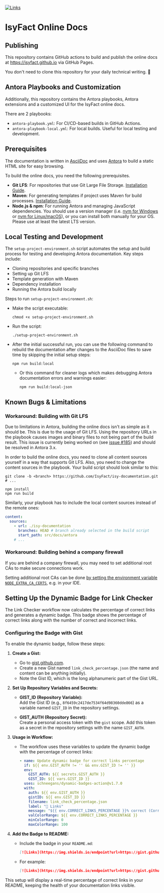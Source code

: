 [![Links](https://img.shields.io/endpoint?url=https://gist.githubusercontent.com/IsyFactTeam/3a204eb8dda02ce05271d355aa4db40a/raw/link_check_percentage.json)](https://github.com/IsyFact/isyfact.github.io/actions/workflows/link_checker.yml)

# IsyFact Online Docs

## Publishing
This repository contains GitHub actions to build and publish the online docs at https://isyfact.github.io via GitHub Pages.

You don't need to clone this repository for your daily technical writing. 🙂

## Antora Playbooks and Customization

Additionally, this repository contains the Antora playbooks, Antora extensions and a customized UI for the IsyFact online docs.

There are 2 playbooks:
- `antora-playbook.yml`: For CI/CD-based builds in GitHub Actions.
- `antora-playbook-local.yml`: For local builds. Useful for local testing and development.

## Prerequisites
The documentation is written in [AsciiDoc](https://docs.asciidoctor.org/asciidoc/latest/) and uses [Antora](https://antora.org/) to build a static HTML site for easy browsing.

To build the online docs, you need the following prerequisites.
- **Git LFS**: For repositories that use Git Large File Storage. [Installation Guide](https://git-lfs.com/).
- **Maven**: For generating templates if project uses Maven for build processes. [Installation Guide](https://maven.apache.org/install.html).
- **Node.js & npm**: For running Antora and managing JavaScript dependencies. You should use a version manager (i.e. [nvm for Windows](https://github.com/coreybutler/nvm-windows) or [nvm for Linux/macOS](https://github.com/nvm-sh/nvm)), or you can install both manually for your OS. Please use at least the latest LTS version.

## Local Testing and Development
The `setup-project-environment.sh` script automates the setup and build process for testing and developing Antora documentation. Key steps include: 
- Cloning repositories and specific branches
- Setting up Git LFS
- Template generation with Maven
- Dependency installation
- Running the Antora build locally

Steps to run `setup-project-environment.sh`:
- Make the script executable:
    ```shell
    chmod +x setup-project-environment.sh
    ```
- Run the script:
    ```shell
    ./setup-project-environment.sh
    ```
- After the initial successful run, you can use the following command to rebuild the documentation after changes to the AsciiDoc files to save time by skipping the initial setup steps:
    ```shell
    npm run build:local
    ```
  
  - Or this command for cleaner logs which makes debugging Antora documentation errors and warnings easier:
      ```shell
      npm run build:local-json
      ```

## Known Bugs & Limitations

### Workaround: Building with Git LFS
Due to limitations in Antora, building the online docs isn't as simple as it should be.
This is due to the usage of Git LFS.
Using the repository URLs in the playbook causes images and binary files to not being part of the build result.
This issue is currently being worked on (see [issue #185](https://gitlab.com/antora/antora/-/issues/185)) and should be resolved in Antora 3.x.

In order to build the online docs, you need to clone all content sources yourself in a way that supports Git LFS.
Also, you need to change the content sources in the playbook.
Your build script should look similar to this:

```shell
git clone -b <branch> https://github.com/IsyFact/isy-documentation.git
# ...

npm install
npm run build
```

Similarly, your playbook has to include the local content sources instead of the remote ones:

```yaml
content:
  sources:
    - url: ./isy-documentation
      branches: HEAD # branch already selected in the build script
      start_path: src/docs/antora
    # ...
```

### Workaround: Building behind a company firewall
If you are behind a company firewall, you may need to set additional root CAs to make secure connections work.

Setting additional root CAs can be done [by setting the environment variable `NODE_EXTRA_CA_CERTS`](https://nodejs.org/api/cli.html#node_extra_ca_certsfile), e.g. in your IDE.

## Setting Up the Dynamic Badge for Link Checker

The Link Checker workflow now calculates the percentage of correct links and generates a dynamic badge. This badge shows the percentage of correct links along with the number of correct and incorrect links.

### Configuring the Badge with Gist

To enable the dynamic badge, follow these steps:

1. **Create a Gist:**
    - Go to [gist.github.com](https://gist.github.com/).
    - Create a new Gist named `link_check_percentage.json` (the name and content can be anything initially).
    - Note the Gist ID, which is the long alphanumeric part of the Gist URL.

2. **Set Up Repository Variables and Secrets:**
    - **GIST_ID (Repository Variable):**  
      Add the Gist ID (e.g., `8f6459c2417de7534f64d98360dde866`) as a variable named `GIST_ID` in the repository settings.

    - **GIST_AUTH (Repository Secret):**  
      Create a personal access token with the `gist` scope. Add this token as a secret in the repository settings with the name `GIST_AUTH`.

3. **Usage in Workflow:**
    - The workflow uses these variables to update the dynamic badge with the percentage of correct links:
      ```yaml
      - name: Update dynamic badge for correct links percentage
        if: ${{ env.GIST_AUTH != '' && env.GIST_ID != '' }}
        env:
          GIST_AUTH: ${{ secrets.GIST_AUTH }}
          GIST_ID: ${{ vars.GIST_ID }}
        uses: schneegans/dynamic-badges-action@v1.7.0
        with:
          auth: ${{ env.GIST_AUTH }}
          gistID: ${{ env.GIST_ID }}
          filename: link_check_percentage.json
          label: "🔗 Links"
          message: "${{ env.CORRECT_LINKS_PERCENTAGE }}% correct (Correct: ${{ env.CORRECT }}, Incorrect: ${{ env.INCORRECT }})"
          valColorRange: ${{ env.CORRECT_LINKS_PERCENTAGE }}
          minColorRange: 0
          maxColorRange: 100
      ```

4. **Add the Badge to README:**
    - Include the badge in your `README.md`:
      ```markdown
      [![Links](https://img.shields.io/endpoint?url=https://gist.githubusercontent.com/<your-username>/<gist-ID>/raw/link_check_percentage.json)](https://github.com/IsyFact/isyfact.github.io/actions/workflows/link_checker.yml)
      ```
    - For example:
      ```markdown
      [![Links](https://img.shields.io/endpoint?url=https://gist.githubusercontent.com/huy-tran-msg/cd34647bc4a492cb10e296417a0c612c/raw/link_check_percentage.json)](https://github.com/IsyFact/isyfact.github.io/actions/workflows/link_checker.yml)
      ```
      
This setup will display a real-time percentage of correct links in your README, keeping the health of your documentation links visible.